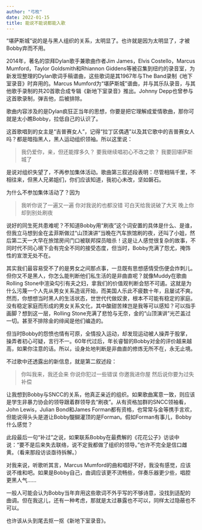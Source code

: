 ```yaml
---
author: "弓枚"
date: 2022-01-15
title: 能说不能说都能入歌
---
```




“堪萨斯城”说的是与黑人组织的关系，太明显了。也许就是因为太明显了，才被Bobby弃而不用。

2014年，著名的崇拜Dylan歌手兼歌曲作者Jim James，Elvis Costello，Marcus Mumford，Taylor Goldsmith和Rhiannon Giddens等被召集到纽约的录音室，为新发现整理的Dylan歌词手稿谱曲，这些歌词是其1967年与The Band录制《地下室录音》时弃用的。Marcus Mumford为“堪萨斯城”谱曲，并与其乐队录音，与其他歌手录制的共20首歌合成专辑《新地下室录音》推出。Johnny Depp也曾参与这首歌录制，弹吉他，后被排除。

歌曲内容涉及的是Dylan疯狂正当年的思想，你要是把它理解成爱情歌曲，那你可就是太小瞧Bobby，拉低自己的认识了。

这首歌唱到的女主是“吉普赛女人”，记得“拉丁区偶遇”以及其它歌中的吉普赛女人吗？都是暗指黑人，黑人运动组织领袖。所以这里说：

> 我仍爱你，亲，但还能撑多久？
> 要我继续唱初心不改之歌？
> 我要回堪萨斯城了

是说对组织失望了，不再参加集体活动。歌曲第三叙述段表明：尽管相隔千里，不相往来，但黑人兄弟姐们，你们应该知道，我初心未改，坚如磐石。

为什么不参加集体活动了？因为

> 我听你说了一遍又一遍
> 你对我说的也都没错
> 可白天给我说破了大天
> 晚上你却到别处刷夜

说好的同生死共患难呢？不知道Bobby用“刷夜”这个词安置的具体是什么、是谁，但我立马想到金在孟菲斯做过“山顶演讲”当晚在汽车旅馆刷的夜，还叫了小姐，然后第二天一大早在旅馆房间门口被联邦探员暗杀！这是让人感觉很复杂的故事，不同时代不同心境下会有完全不同的接受态度，但当时，Bobby充满了怨尤，掩饰性的宣泄无处不在。

其实我们最容易受不了的是男女之间那点事，一旦既有思想感情受伤便会炸刺儿。但你又不是黑人，你怎么能判断他们私生活的是非曲直呢？就像Muddy在歌曲Rolling Stone中渲染勾引有夫之妇，拿我们的价值观判断会怒不可遏。这就是为什么污蔑一个人先从男女关系造谣开始，而美国人乐此不疲数十年，且屡试不爽。然而，你想想当时黑人的生活状态，世世代代做奴隶，根本不可能有稳定的家庭。没有稳定家庭而形成的男女关系文化，其中酸甜苦辣岂是我等可以感知？可以指手画脚？想到这一层，Rolling Stone充满了悲怆与无奈，金的“山顶演讲”光芒盖过一切。甚至不排除金的绯闻是他们编造的。

但当时Bobby的怨愤也情有可原，全情投入运动，却发现运动被人操弄于股掌，操弄者初心可疑，言行不一。60年代过后，年长睿智的Bobby对金的评价越来越高，如果你注意的话。所以，设身处地判断是非曲直的修炼无所不在，永无止境。

不过歌中还透露出的新信息，就是第二叙述段：

> 你叫我来，我还会来
> 你说你犯过一些错误
> 你邀我进你屋
> 然后说你要为过失补偿

让我想到Bobby与SNCC的关系，他真正亲近的组织。如果歌曲寓意一致，则应该是学生非暴力协会的领导跟着群领导去“刷夜”。从有资格加群的SNCC领袖看，John Lewis，Julian Bond和James Forman都有资格，也常常与金等携手言欢，但能说得头头是道让Bobby醍醐灌顶的是Forman。假如Forman有事儿，Bobby什么感觉？

此段最后一句“补过”之说，如果联系Bobby在最费解的《花花公子》访谈中说：“要不是后来失去联络，说不定我都做了组织的领导。”也许不完全是信口雌黄。（看来那段访谈亟待拆解。）

对我来说，听歌听其言，Marcus Mumford的曲和唱好不好，我没有感觉，应该说不维和吧。如果是Bobby自己，曲调应该更不流畅些，伴奏乐器更少些，唱腔更黑人气……

一般人可能会认为Bobby当年弃用这些歌词不外乎写的不够诗意，没找到适配的曲调。但在我这儿，还有一种考虑，那就是太过暴露也不可以，同样太过隐蔽也不可以。

也许该从头到尾去抠一抠《新地下室录音》。
